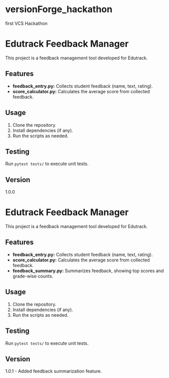 # versionForge_hackathon
first VCS Hackathon
# Edutrack Feedback Manager

This project is a feedback management tool developed for Edutrack.

## Features

- **feedback_entry.py:** Collects student feedback (name, text, rating).
- **score_calculator.py:** Calculates the average score from collected feedback.

## Usage

1.  Clone the repository.
2.  Install dependencies (if any).
3.  Run the scripts as needed.

## Testing

Run `pytest tests/` to execute unit tests.

## Version

1.0.0

# Edutrack Feedback Manager

This project is a feedback management tool developed for Edutrack.

## Features

- **feedback_entry.py:** Collects student feedback (name, text, rating).
- **score_calculator.py:** Calculates the average score from collected feedback.
- **feedback_summary.py:** Summarizes feedback, showing top scores and grade-wise counts.

## Usage

1.  Clone the repository.
2.  Install dependencies (if any).
3.  Run the scripts as needed.

## Testing

Run `pytest tests/` to execute unit tests.

## Version

1.0.1 - Added feedback summarization feature.  
